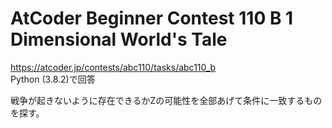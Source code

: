 # AtCoder Beginner Contest 110 B 1 Dimensional World's Tale  
https://atcoder.jp/contests/abc110/tasks/abc110_b  
Python (3.8.2)で回答  

戦争が起きないように存在できるかZの可能性を全部あげて条件に一致するものを探す。
